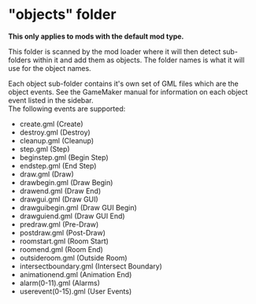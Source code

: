 # "objects" folder

**This only applies to mods with the default mod type.**

This folder is scanned by the mod loader where it will then detect sub-folders within it and add them as objects. The folder names is what it will use for the object names.

Each object sub-folder contains it's own set of GML files which are the object events. See the GameMaker manual for information on each object event listed in the sidebar.  
The following events are supported:
* create.gml (Create)
* destroy.gml (Destroy)
* cleanup.gml (Cleanup)
* step.gml (Step)
* beginstep.gml (Begin Step)
* endstep.gml (End Step)
* draw.gml (Draw)
* drawbegin.gml (Draw Begin)
* drawend.gml (Draw End)
* drawgui.gml (Draw GUI)
* drawguibegin.gml (Draw GUI Begin)
* drawguiend.gml (Draw GUI End)
* predraw.gml (Pre-Draw)
* postdraw.gml (Post-Draw)
* roomstart.gml (Room Start)
* roomend.gml (Room End)
* outsideroom.gml (Outside Room)
* intersectboundary.gml (Intersect Boundary)
* animationend.gml (Animation End)
* alarm(0-11).gml (Alarms)
* userevent(0-15).gml (User Events)